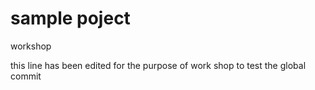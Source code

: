 # sample poject  
workshop

this line has been edited for the purpose of work shop to test the global commit

 
